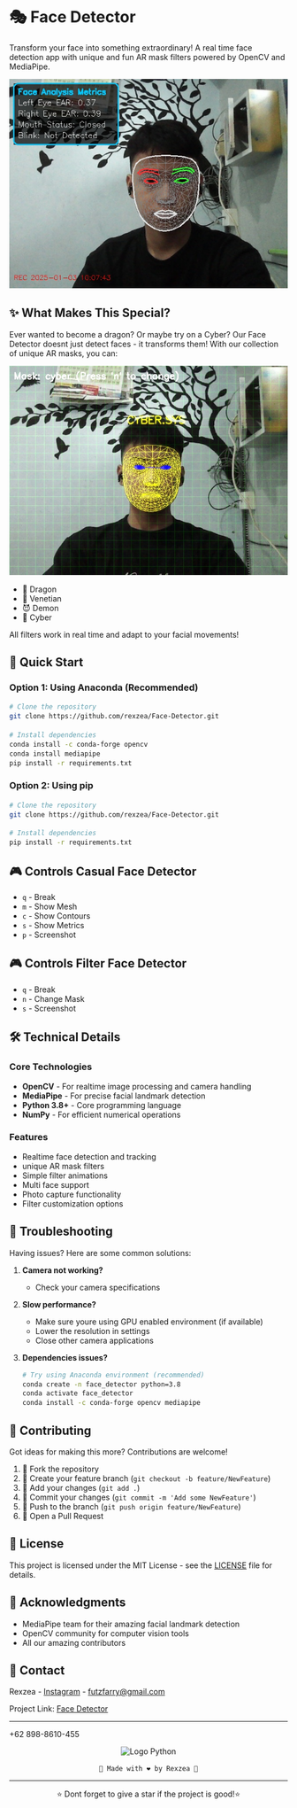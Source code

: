 # 🎭 Face Detector

Transform your face into something extraordinary! A real time face detection app with unique and fun AR mask filters powered by OpenCV and MediaPipe.

![](/assets/casual.jpg)

## ✨ What Makes This Special?

Ever wanted to become a dragon? Or maybe try on a Cyber? Our Face Detector doesnt just detect faces - it transforms them! With our collection of unique AR masks, you can:

![](/assets/cybermask.jpg)

- 🐲 Dragon
- 👑 Venetian
- 😈 Demon
- 🤖 Cyber


All filters work in real time and adapt to your facial movements!

## 🚀 Quick Start

### Option 1: Using Anaconda (Recommended)
```bash
# Clone the repository
git clone https://github.com/rexzea/Face-Detector.git

# Install dependencies
conda install -c conda-forge opencv
conda install mediapipe
pip install -r requirements.txt

```

### Option 2: Using pip
```bash
# Clone the repository
git clone https://github.com/rexzea/Face-Detector.git

# Install dependencies
pip install -r requirements.txt

```

## 🎮 Controls Casual Face Detector

- `q` - Break
- `m` - Show Mesh
- `c` - Show Contours
- `s` - Show Metrics
- `p` - Screenshot

## 🎮 Controls Filter Face Detector
- `q` - Break
- `n` - Change Mask
- `s` - Screenshot
  

## 🛠️ Technical Details

### Core Technologies
- **OpenCV** - For realtime image processing and camera handling
- **MediaPipe** - For precise facial landmark detection
- **Python 3.8+** - Core programming language
- **NumPy** - For efficient numerical operations

### Features
- Realtime face detection and tracking
- unique AR mask filters
- Simple filter animations
- Multi face support
- Photo capture functionality
- Filter customization options

## 🔧 Troubleshooting

Having issues? Here are some common solutions:

1. **Camera not working?**
   - Check your camera specifications

2. **Slow performance?**
   - Make sure youre using GPU enabled environment (if available)
   - Lower the resolution in settings
   - Close other camera applications

3. **Dependencies issues?**
   ```bash
   # Try using Anaconda environment (recommended)
   conda create -n face_detector python=3.8
   conda activate face_detector
   conda install -c conda-forge opencv mediapipe
   ```


## 🤝 Contributing

Got ideas for making this more? Contributions are welcome!

1. 🍴 Fork the repository
2. 🌱 Create your feature branch (`git checkout -b feature/NewFeature`)
3. 💫 Add your changes (`git add .`)
4. 📝 Commit your changes (`git commit -m 'Add some NewFeature'`)
5. 🚀 Push to the branch (`git push origin feature/NewFeature`)
6. 🎉 Open a Pull Request

## 📝 License

This project is licensed under the MIT License - see the [LICENSE](LICENSE) file for details.

## 👏 Acknowledgments

- MediaPipe team for their amazing facial landmark detection
- OpenCV community for computer vision tools
- All our amazing contributors


## 📧 Contact

Rexzea - [Instagram](https://www.instagram.com/alzennora/profilecard/?igsh=Ym8wZHFjcWRxaWhx) - futzfarry@gmail.com



Project Link: [Face Detector](https://github.com/rexzea/Face-Detector.git)

---
+62 898-8610-455

<div align="center">


![Logo Python](https://upload.wikimedia.org/wikipedia/commons/c/c3/Python-logo-notext.svg)
```
🌟 Made with ❤️ by Rexzea 🌟
```

</div>

---

<div align="center">
⭐ Dont forget to give a star if the project is good!⭐
</div>
